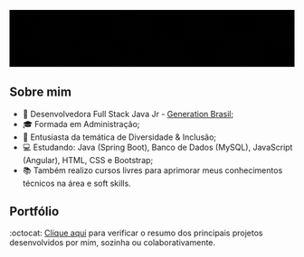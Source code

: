 <div align="center">
  
  ![Gif](https://github.com/deniseanjos/deniseanjos/blob/main/DeniseAnjosGIF%20-%20GitHub.gif?raw=true "Cabeçalho do Perfil - Denise Anjos - Sejam bem-vindes ao meu GitHub")
  
</div>

## Sobre mim

- :pushpin: Desenvolvedora Full Stack Java Jr - [Generation Brasil](https://brazil.generation.org);
- :mortar_board: Formada em Administração;
- :rainbow: Entusiasta da temática de Diversidade & Inclusão;
- :computer: Estudando: Java (Spring Boot), Banco de Dados (MySQL), JavaScript (Angular), HTML, CSS e Bootstrap;
- :books: Também realizo cursos livres para aprimorar meus conhecimentos técnicos na área e soft skills.

## Portfólio

:octocat: [Clique aqui](https://github.com/deniseanjos/portfolio) para verificar o resumo dos principais projetos desenvolvidos por mim, sozinha ou colaborativamente. 
